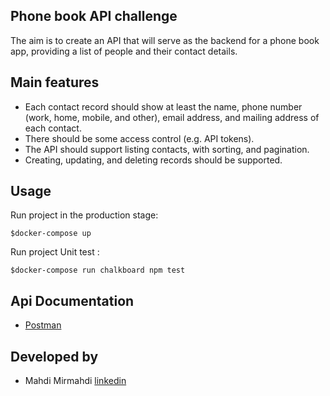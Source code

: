 ## Phone book API challenge

The aim is to create an API that will serve as the backend for a phone book app, providing a list of people and their contact details.

## Main features

- Each contact record should show at least the name, phone number (work, home, mobile, and other), email address, and mailing address of each contact.
- There should be some access control (e.g. API tokens).
- The API should support listing contacts, with sorting, and pagination.
- Creating, updating, and deleting records should be supported.


## Usage


Run project in the production stage:
```shell
$docker-compose up
```

Run project Unit test :
```shell
$docker-compose run chalkboard npm test
```
## Api Documentation 

-  [Postman](https://raw.githubusercontent.com/hrlllll/chalkboard/master/chalkcoard.postman_collection.json)

## Developed by

- Mahdi Mirmahdi [linkedin](www.linkedin.com/in/mahdimirmahdi)



